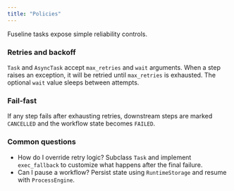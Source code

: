 ```yaml
---
title: "Policies"
---
```


Fuseline tasks expose simple reliability controls.

### Retries and backoff

`Task` and `AsyncTask` accept `max_retries` and `wait` arguments. When a
step raises an exception, it will be retried until `max_retries` is
exhausted. The optional `wait` value sleeps between attempts.

### Fail-fast

If any step fails after exhausting retries, downstream steps are marked
`CANCELLED` and the workflow state becomes `FAILED`.

### Common questions

- How do I override retry logic?  Subclass `Task` and implement
  `exec_fallback` to customize what happens after the final failure.
- Can I pause a workflow?  Persist state using `RuntimeStorage` and resume
  with `ProcessEngine`.

